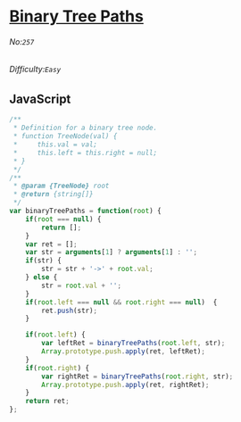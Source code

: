 # [Binary Tree Paths](https://leetcode.com/problems/binary-tree-paths/)
###### No:`257`
###### Difficulty:`Easy`
## JavaScript

```javascript
/**
 * Definition for a binary tree node.
 * function TreeNode(val) {
 *     this.val = val;
 *     this.left = this.right = null;
 * }
 */
/**
 * @param {TreeNode} root
 * @return {string[]}
 */
var binaryTreePaths = function(root) {
    if(root === null) {
        return [];
    }
    var ret = [];
    var str = arguments[1] ? arguments[1] : '';
    if(str) {
        str = str + '->' + root.val;
    } else {
        str = root.val + '';
    }
    if(root.left === null && root.right === null)  {
        ret.push(str);
    }

    if(root.left) {
        var leftRet = binaryTreePaths(root.left, str);
        Array.prototype.push.apply(ret, leftRet);
    }
    if(root.right) {
        var rightRet = binaryTreePaths(root.right, str);
        Array.prototype.push.apply(ret, rightRet);
    }
    return ret;
};
```
